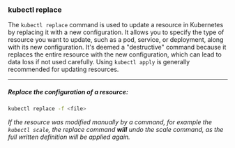 ### kubectl replace
The `kubectl replace` command is used to update a resource in Kubernetes by replacing it with a new configuration. It allows you to specify the type of resource you want to update, such as a pod, service, or deployment, along with its new configuration.
It's deemed a "destructive" command because it replaces the entire resource with the new configuration, which can lead to data loss if not used carefully. Using `kubectl apply` is generally recommended for updating resources.

---

##### Replace the configuration of a resource:
```bash
kubectl replace -f <file>
```
_If the resource was modified manually by a command, for example the `kubectl scale`, the replace command **will** undo the scale command, as the full written definition will be applied again._